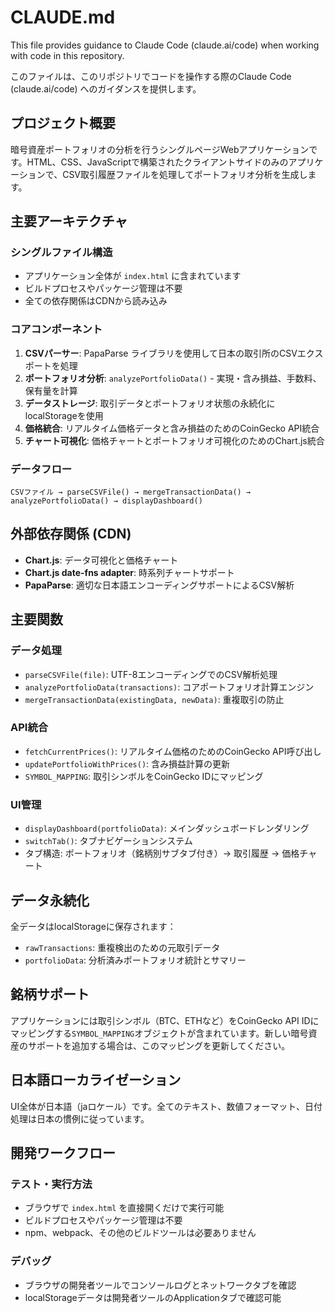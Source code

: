 # CLAUDE.md

This file provides guidance to Claude Code (claude.ai/code) when working with code in this repository.

このファイルは、このリポジトリでコードを操作する際のClaude Code (claude.ai/code) へのガイダンスを提供します。

## プロジェクト概要

暗号資産ポートフォリオの分析を行うシングルページWebアプリケーションです。HTML、CSS、JavaScriptで構築されたクライアントサイドのみのアプリケーションで、CSV取引履歴ファイルを処理してポートフォリオ分析を生成します。

## 主要アーキテクチャ

### シングルファイル構造
- アプリケーション全体が `index.html` に含まれています
- ビルドプロセスやパッケージ管理は不要
- 全ての依存関係はCDNから読み込み

### コアコンポーネント
1. **CSVパーサー**: PapaParse ライブラリを使用して日本の取引所のCSVエクスポートを処理
2. **ポートフォリオ分析**: `analyzePortfolioData()` - 実現・含み損益、手数料、保有量を計算
3. **データストレージ**: 取引データとポートフォリオ状態の永続化にlocalStorageを使用
4. **価格統合**: リアルタイム価格データと含み損益のためのCoinGecko API統合
5. **チャート可視化**: 価格チャートとポートフォリオ可視化のためのChart.js統合

### データフロー
```
CSVファイル → parseCSVFile() → mergeTransactionData() → analyzePortfolioData() → displayDashboard()
```

## 外部依存関係 (CDN)

- **Chart.js**: データ可視化と価格チャート
- **Chart.js date-fns adapter**: 時系列チャートサポート
- **PapaParse**: 適切な日本語エンコーディングサポートによるCSV解析

## 主要関数

### データ処理
- `parseCSVFile(file)`: UTF-8エンコーディングでのCSV解析処理
- `analyzePortfolioData(transactions)`: コアポートフォリオ計算エンジン
- `mergeTransactionData(existingData, newData)`: 重複取引の防止

### API統合
- `fetchCurrentPrices()`: リアルタイム価格のためのCoinGecko API呼び出し
- `updatePortfolioWithPrices()`: 含み損益計算の更新
- `SYMBOL_MAPPING`: 取引シンボルをCoinGecko IDにマッピング

### UI管理
- `displayDashboard(portfolioData)`: メインダッシュボードレンダリング
- `switchTab()`: タブナビゲーションシステム
- タブ構造: ポートフォリオ（銘柄別サブタブ付き）→ 取引履歴 → 価格チャート

## データ永続化

全データはlocalStorageに保存されます：
- `rawTransactions`: 重複検出のための元取引データ
- `portfolioData`: 分析済みポートフォリオ統計とサマリー

## 銘柄サポート

アプリケーションには取引シンボル（BTC、ETHなど）をCoinGecko API IDにマッピングする`SYMBOL_MAPPING`オブジェクトが含まれています。新しい暗号資産のサポートを追加する場合は、このマッピングを更新してください。

## 日本語ローカライゼーション

UI全体が日本語（jaロケール）です。全てのテキスト、数値フォーマット、日付処理は日本の慣例に従っています。

## 開発ワークフロー

### テスト・実行方法
- ブラウザで `index.html` を直接開くだけで実行可能
- ビルドプロセスやパッケージ管理は不要
- npm、webpack、その他のビルドツールは必要ありません

### デバッグ
- ブラウザの開発者ツールでコンソールログとネットワークタブを確認
- localStorageデータは開発者ツールのApplicationタブで確認可能